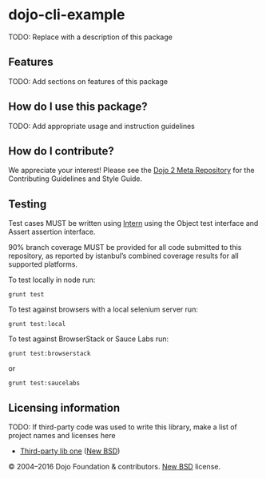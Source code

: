 # dojo-cli-example

<!-- TODO: change and uncomment
[![Build Status](https://travis-ci.org/dojo/<< package-name >>.svg?branch=master)](https://travis-ci.org/dojo/<< package-name >>)
[![codecov](https://codecov.io/gh/dojo/<< package-name >>/branch/master/graph/badge.svg)](https://codecov.io/gh/dojo/<< package-name >>)
[![npm version](https://badge.fury.io/js/dojo-<< package-name >>.svg)](http://badge.fury.io/js/dojo-<< package-name >>)
-->

TODO: Replace with a description of this package

## Features

TODO: Add sections on features of this package

## How do I use this package?

TODO: Add appropriate usage and instruction guidelines

## How do I contribute?

We appreciate your interest!  Please see the [Dojo 2 Meta Repository](https://github.com/dojo/meta#readme) for the
Contributing Guidelines and Style Guide.

## Testing

Test cases MUST be written using [Intern](https://theintern.github.io) using the Object test interface and Assert assertion interface.

90% branch coverage MUST be provided for all code submitted to this repository, as reported by istanbul’s combined coverage results for all supported platforms.

To test locally in node run:

`grunt test`

To test against browsers with a local selenium server run:

`grunt test:local`

To test against BrowserStack or Sauce Labs run:

`grunt test:browserstack`

or

`grunt test:saucelabs`

## Licensing information

TODO: If third-party code was used to write this library, make a list of project names and licenses here

* [Third-party lib one](https//github.com/foo/bar) ([New BSD](http://opensource.org/licenses/BSD-3-Clause))

© 2004–2016 Dojo Foundation & contributors. [New BSD](http://opensource.org/licenses/BSD-3-Clause) license.
